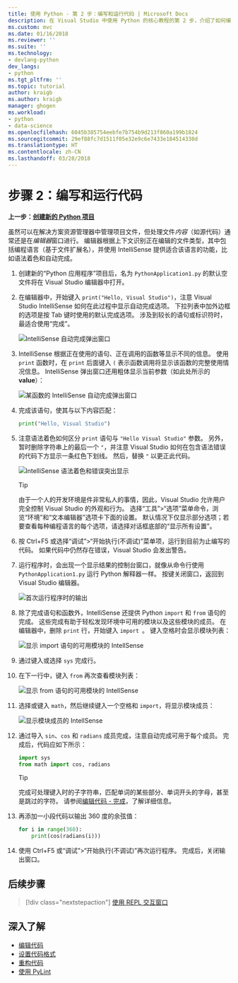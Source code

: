 ```yaml
---
title: 使用 Python - 第 2 步：编写和运行代码 | Microsoft Docs
description: 在 Visual Studio 中使用 Python 的核心教程的第 2 步，介绍了如何编辑和运行简单的 Hello World 程序，接着还提供了更有意思的代码，以展示 Visual Studio 的编辑和 IntelliSense 功能。
ms.custom: mvc
ms.date: 01/16/2018
ms.reviewer: ''
ms.suite: ''
ms.technology:
- devlang-python
dev_langs:
- python
ms.tgt_pltfrm: ''
ms.topic: tutorial
author: kraigb
ms.author: kraigb
manager: ghogen
ms.workload:
- python
- data-science
ms.openlocfilehash: 6045b385754eebfe7b754b9d213f860a199b1824
ms.sourcegitcommit: 29ef88fc7d1511f05e32e9c6e7433e184514330d
ms.translationtype: HT
ms.contentlocale: zh-CN
ms.lasthandoff: 03/28/2018
---
```

# <a name="step-2-writing-and-running-code"></a>步骤 2：编写和运行代码

**上一步：[创建新的 Python 项目](tutorial-working-with-python-in-visual-studio-step-01-create-project.md)**

虽然可以在解决方案资源管理器中管理项目文件，但处理文件*内容*（如源代码）通常还是在*编辑器*窗口进行。 编辑器根据上下文识别正在编辑的文件类型，其中包括编程语言（基于文件扩展名），并使用 IntelliSense 提供适合该语言的功能，比如语法着色和自动完成。

1. 创建新的“Python 应用程序”项目后，名为 `PythonApplication1.py` 的默认空文件将在 Visual Studio 编辑器中打开。

1. 在编辑器中，开始键入 `print("Hello, Visual Studio")`，注意 Visual Studio IntelliSense 如何在此过程中显示自动完成选项。 下拉列表中加外边框的选项是按 Tab 键时使用的默认完成选项。 涉及到较长的语句或标识符时，最适合使用“完成”。

    ![IntelliSense 自动完成弹出窗口](media/vs-getting-started-python-04-IntelliSense1b.png)

1. IntelliSense 根据正在使用的语句、正在调用的函数等显示不同的信息。 使用 `print` 函数时，在 `print` 后面键入 `(` 表示函数调用将显示该函数的完整使用情况信息。 IntelliSense 弹出窗口还用粗体显示当前参数（如此处所示的 **value**）：

    ![某函数的 IntelliSense 自动完成弹出窗口](media/vs-getting-started-python-05-IntelliSense2b.png)

1. 完成该语句，使其与以下内容匹配：

    ```python
    print("Hello, Visual Studio")
    ```

1. 注意语法着色如何区分 `print` 语句与 `"Hello Visual Studio"` 参数。 另外，暂时删除字符串上的最后一个 `"`，并注意 Visual Studio 如何在包含语法错误的代码下方显示一条红色下划线。 然后，替换 `"` 以更正此代码。

    ![IntelliSense 语法着色和错误突出显示](media/vs-getting-started-python-06-IntelliSense3b.png)

    > [!Tip]
    > 由于一个人的开发环境是件非常私人的事情，因此，Visual Studio 允许用户完全控制 Visual Studio 的外观和行为。 选择“工具”>“选项”菜单命令，浏览“环境”和“文本编辑器”选项卡下面的设置。 默认情况下仅显示部分选项；若要查看每种编程语言的每个选项，请选择对话框底部的“显示所有设置”。 

1. 按 Ctrl+F5 或选择“调试”>“开始执行(不调试)”菜单项，运行到目前为止编写的代码。 如果代码中仍然存在错误，Visual Studio 会发出警告。

1. 运行程序时，会出现一个显示结果的控制台窗口，就像从命令行使用 `PythonApplication1.py` 运行 Python 解释器一样。 按键关闭窗口，返回到 Visual Studio 编辑器。

    ![首次运行程序时的输出](media/vs-getting-started-python-07-output.png)

1. 除了完成语句和函数外，IntelliSense 还提供 Python `import` 和 `from` 语句的完成。 这些完成有助于轻松发现环境中可用的模块以及这些模块的成员。 在编辑器中，删除 `print` 行，开始键入 `import `。 键入空格时会显示模块列表：

    ![显示 import 语句的可用模块的 IntellSense](media/vs-getting-started-python-08-import1.png)

1. 通过键入或选择 `sys` 完成行。

1. 在下一行中，键入 `from` 再次查看模块列表：

    ![显示 from 语句的可用模块的 IntellSense](media/vs-getting-started-python-09-import2.png)

1. 选择或键入 `math`，然后继续键入一个空格和 `import`，将显示模块成员：

    ![显示模块成员的 IntellSense](media/vs-getting-started-python-10-import3.png)

1. 通过导入 `sin`、`cos` 和 `radians` 成员完成，注意自动完成可用于每个成员。 完成后，代码应如下所示：

    ```python
    import sys
    from math import cos, radians
    ```

    > [!Tip]
    > 完成可处理键入时的子字符串，匹配单词的某些部分、单词开头的字母，甚至是跳过的字符。 请参阅[编辑代码 - 完成](editing-python-code-in-visual-studio.md#completions)，了解详细信息。

1. 再添加一小段代码以输出 360 度的余弦值：

    ```python
    for i in range(360):
        print(cos(radians(i)))
    ```

1. 使用 Ctrl+F5 或“调试”>“开始执行(不调试)”再次运行程序。 完成后，关闭输出窗口。

## <a name="next-steps"></a>后续步骤

> [!div class="nextstepaction"]
> [使用 REPL 交互窗口](tutorial-working-with-python-in-visual-studio-step-03-interactive-repl.md)

## <a name="going-deeper"></a>深入了解

- [编辑代码](editing-python-code-in-visual-studio.md)
- [设置代码格式](formatting-python-code.md)
- [重构代码](refactoring-python-code.md)
- [使用 PyLint](linting-python-code.md)

